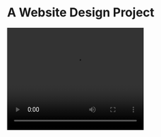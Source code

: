 # A Website Design Project

<video width="320" height="240" controls>
  <source src="./video.mp4" type="video/mp4">
  Your browser does not support the video tag.
</video>
